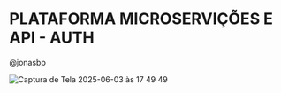 # PLATAFORMA MICROSERVIÇÕES E API - AUTH
@jonasbp


![Captura de Tela 2025-06-03 às 17 49 49](https://github.com/user-attachments/assets/10d6e764-b4f8-4586-a077-bb940469a7df)
